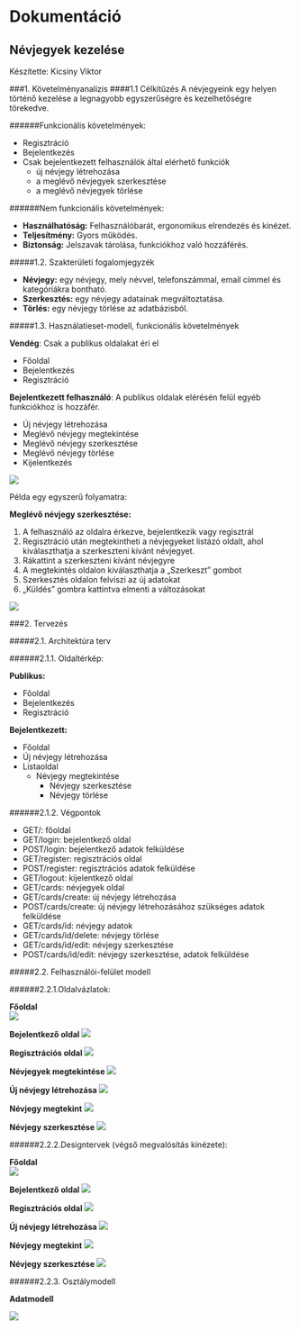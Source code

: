 # Dokumentáció
## Névjegyek kezelése
Készítette: Kicsiny Viktor

###1. Követelményanalízis
####1.1 Célkitűzés
A névjegyeink egy helyen történő kezelése a legnagyobb egyszerűségre és kezelhetőségre törekedve.

######Funkcionális követelmények:
* Regisztráció
* Bejelentkezés
* Csak bejelentkezett felhasználók által elérhető funkciók
  - új névjegy létrehozása
  - a meglévő névjegyek szerkesztése
  - a meglévő névjegyek törlése

######Nem funkcionális követelmények:
*	**Használhatóság:** Felhasználóbarát, ergonomikus elrendezés és kinézet.
*	**Teljesítmény:** Gyors működés.
*	**Biztonság:** Jelszavak tárolása, funkciókhoz való hozzáférés.

#####1.2.	Szakterületi fogalomjegyzék
* **Névjegy:** egy névjegy, mely névvel, telefonszámmal, email címmel és kategóriákra bontható.
* **Szerkesztés:** egy névjegy adatainak megváltoztatása.
* **Törlés:** egy névjegy törlése az adatbázisból.

#####1.3.	Használatieset-modell, funkcionális követelmények

**Vendég**: Csak a publikus oldalakat éri el

*	Főoldal
*	Bejelentkezés
*	Regisztráció

**Bejelentkezett felhasználó**: A publikus oldalak elérésén felül egyéb funkciókhoz is hozzáfér.

*	Új névjegy létrehozása
*	Meglévő névjegy megtekintése
*	Meglévő névjegy szerkesztése
*	Meglévő névjegy törlése
* Kijelentkezés

![](docs/images/telj-esetdiagram.png)

Példa egy egyszerű folyamatra:

**Meglévő névjegy szerkesztése:**

1.	A felhasználó az oldalra érkezve, bejelentkezik vagy regisztrál
2.	Regisztráció után megtekintheti a névjegyeket listázó oldalt, ahol kiválaszthatja a szerkeszteni kívánt névjegyet.
3.	Rákattint a szerkeszteni kívánt névjegyre
4.	A megtekintés oldalon kiválaszthatja a „Szerkeszt” gombot
5.	Szerkesztés oldalon felviszi az új adatokat
6.	„Küldés” gombra kattintva elmenti a változásokat

![](docs/images/foly-esetdiagram.png)

###2.	Tervezés

#####2.1.	Architektúra terv

######2.1.1. Oldaltérkép:

**Publikus:**
* Főoldal
* Bejelentkezés
* Regisztráció

**Bejelentkezett:**
* Főoldal
* Új névjegy létrehozása
* Listaoldal  
  * Névjegy megtekintése
    * Névjegy szerkesztése 
    * Névjegy törlése

######2.1.2. Végpontok

* GET/: főoldal
* GET/login: bejelentkező oldal
* POST/login: bejelentkező adatok felküldése
* GET/register: regisztrációs oldal
* POST/register: regisztrációs adatok felküldése
* GET/logout: kijelentkező oldal
* GET/cards: névjegyek oldal
* GET/cards/create: új névjegy létrehozása
* POST/cards/create: új névjegy létrehozásához szükséges adatok felküldése
* GET/cards/id: névjegy adatok
* GET/cards/id/delete: névjegy törlése
* GET/cards/id/edit: névjegy szerkesztése
* POST/cards/id/edit: névjegy szerkesztése, adatok felküldése

#####2.2. Felhasználói-felület modell

######2.2.1.Oldalvázlatok:

**Főoldal**                                              
![](docs/images/terv/fooldal.jpg)

**Bejelentkező oldal**
![](docs/images/terv/belepes.jpg)

**Regisztrációs oldal**
![](docs/images/terv/regisztracio.jpg)

**Névjegyek megtekintése**
![](docs/images/terv/nevjegymegtekint.jpg)

**Új névjegy létrehozása**
![](docs/images/terv/ujnevjegy.jpg)

**Névjegy megtekint**
![](docs/images/terv/nevjegyshow.jpg)

**Névjegy szerkesztése**
![](docs/images/terv/nevjegyszerk.jpg)

######2.2.2.Designtervek (végső megvalósítás kinézete):

**Főoldal**                                                 
![](docs/images/design/fooldal.png)

**Bejelentkező oldal**
![](docs/images/design/belepes.png)

**Regisztrációs oldal**
![](docs/images/design/regiszt.png)

**Új névjegy létrehozása**
![](docs/images/design/ujnevjegy.png)

**Névjegy megtekint**
![](docs/images/design/nevjegyshow.png)

**Névjegy szerkesztése**
![](docs/images/design/nevjegyszerk.png)

######2.2.3. Osztálymodell
 
 **Adatmodell**
 
  
 ![](docs/images/adatmodell.png)
 

